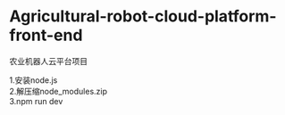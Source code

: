 # Agricultural-robot-cloud-platform-front-end
农业机器人云平台项目

1.安装node.js  
2.解压缩node_modules.zip  
3.npm run dev  
